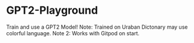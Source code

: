 # GPT2-Playground
Train and use a GPT2 Model!
Note: Trained on Uraban Dictonary may use colorful language.
Note 2: Works with Gitpod on start.
